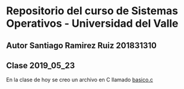 # Repositorio del curso de Sistemas Operativos - Universidad del Valle
## Autor Santiago Ramirez Ruiz 201831310

## Clase 2019_05_23

En la clase de hoy se creo un archivo en C llamado [basico.c](basico.c)

